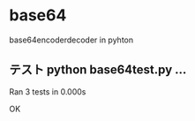# base64
base64encoderdecoder in pyhton

テスト
python base64test.py
...
----------------------------------------------------------------------
Ran 3 tests in 0.000s

OK
